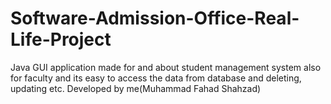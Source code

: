 # Software-Admission-Office-Real-Life-Project
Java GUI application made for and about student management system also for faculty and its easy to access the data from database and deleting, updating etc. Developed by me(Muhammad Fahad Shahzad)
